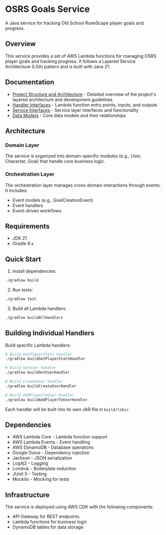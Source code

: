 # OSRS Goals Service

A Java service for tracking Old School RuneScape player goals and progress.

## Overview

This service provides a set of AWS Lambda functions for managing OSRS player goals and tracking progress. It follows a Layered Service Architecture (LSA) pattern and is built with Java 21.

## Documentation

- [Project Structure and Architecture](docs/ARCHITECTURE.md) - Detailed overview of the project's layered architecture and development guidelines
- [Handler Interfaces](docs/HANDLERS.md) - Lambda function entry points, inputs, and outputs
- [Service Interfaces](docs/SERVICES.md) - Service layer interfaces and functionality
- [Data Models](docs/MODELS.md) - Core data models and their relationships

## Architecture

### Domain Layer
The service is organized into domain-specific modules (e.g., User, Character, Goal) that handle core business logic.

### Orchestration Layer
The orchestration layer manages cross-domain interactions through events. It includes:
- Event models (e.g., GoalCreationEvent)
- Event handlers
- Event-driven workflows

## Requirements

- JDK 21
- Gradle 8.x

## Quick Start

1. Install dependencies:
```bash
./gradlew build
```

2. Run tests:
```bash
./gradlew test
```

3. Build all Lambda handlers:
```bash
./gradlew buildAllHandlers
```

## Building Individual Handlers

Build specific Lambda handlers:
```bash
# Build GetPlayerStats handler
./gradlew buildGetPlayerStatsHandler

# Build GetUser handler
./gradlew buildGetUserHandler

# Build CreateUser handler
./gradlew buildCreateUserHandler

# Build AddPlayerToUser handler
./gradlew buildAddPlayerToUserHandler
```

Each handler will be built into its own JAR file in `build/libs/`.

## Dependencies

- AWS Lambda Core - Lambda function support
- AWS Lambda Events - Event handling
- AWS DynamoDB - Database operations
- Google Guice - Dependency injection
- Jackson - JSON serialization
- Log4j2 - Logging
- Lombok - Boilerplate reduction
- JUnit 5 - Testing
- Mockito - Mocking for tests

## Infrastructure

The service is deployed using AWS CDK with the following components:

- API Gateway for REST endpoints
- Lambda functions for business logic
- DynamoDB tables for data storage 
